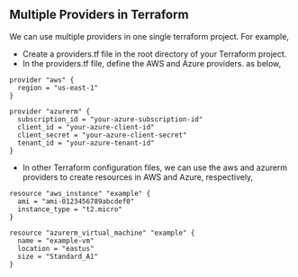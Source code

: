 ## Multiple Providers in Terraform 

We can use multiple providers in one single terraform project.
For example,

- Create a providers.tf file in the root directory of your Terraform project.
- In the providers.tf file, define the AWS and Azure providers. as below,

~~~
provider "aws" {
  region = "us-east-1"
}

provider "azurerm" {
  subscription_id = "your-azure-subscription-id"
  client_id = "your-azure-client-id"
  client_secret = "your-azure-client-secret"
  tenant_id = "your-azure-tenant-id"
}
~~~

- In other Terraform configuration files, we can use the aws and azurerm providers to create resources in AWS and Azure, respectively,

~~~
resource "aws_instance" "example" {
  ami = "ami-0123456789abcdef0"
  instance_type = "t2.micro"
}

resource "azurerm_virtual_machine" "example" {
  name = "example-vm"
  location = "eastus"
  size = "Standard_A1"
}
~~~